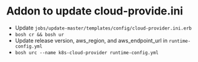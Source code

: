 # Addon to update cloud-provide.ini

- Update `jobs/update-master/templates/config/cloud-provider.ini.erb`
- `bosh cr && bosh ur`
- Update release version, aws_region, and aws_endpoint_url in `runtime-config.yml`
- `bosh urc --name k8s-cloud-provider runtime-config.yml`
